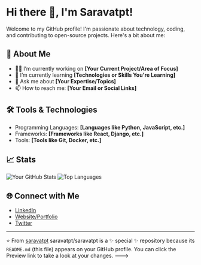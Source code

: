 # Hi there 👋, I'm Saravatpt!

Welcome to my GitHub profile! I'm passionate about technology, coding, and contributing to open-source projects. Here's a bit about me:

## 🚀 About Me
- 👨‍💻 I’m currently working on **[Your Current Project/Area of Focus]**
- 🌱 I’m currently learning **[Technologies or Skills You're Learning]**
- 💬 Ask me about **[Your Expertise/Topics]**
- 📫 How to reach me: **[Your Email or Social Links]**

## 🛠️ Tools & Technologies
- Programming Languages: **[Languages like Python, JavaScript, etc.]**
- Frameworks: **[Frameworks like React, Django, etc.]**
- Tools: **[Tools like Git, Docker, etc.]**

## 📈 Stats
![Your GitHub Stats](https://github-readme-stats.vercel.app/api?username=saravatpt&show_icons=true&theme=radical)
![Top Languages](https://github-readme-stats.vercel.app/api/top-langs/?username=saravatpt&layout=compact&theme=radical)

## 🌐 Connect with Me
- [LinkedIn](https://www.linkedin.com/in/your-profile)
- [Website/Portfolio](https://yourwebsite.com)
- [Twitter](https://twitter.com/yourhandle)

---

⭐️ From [saravatpt](https://github.com/saravatpt)
saravatpt/saravatpt is a ✨ special ✨ repository because its `README.md` (this file) appears on your GitHub profile.
You can click the Preview link to take a look at your changes.
--->
